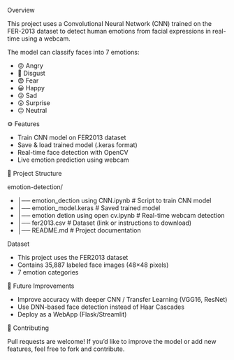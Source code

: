 Overview

This project uses a Convolutional Neural Network (CNN) trained on the FER-2013 dataset to detect human emotions from facial expressions in real-time using a webcam.

The model can classify faces into 7 emotions:

- 😡 Angry
- 🤢 Disgust
- 😨 Fear
- 😀 Happy
- 😢 Sad
- 😲 Surprise
- 😐 Neutral

⚙️ Features

- Train CNN model on FER2013 dataset
- Save & load trained model (.keras format)
- Real-time face detection with OpenCV
- Live emotion prediction using webcam

📂 Project Structure

emotion-detection/
- │── emotion_dection using CNN.ipynb       # Script to train CNN model
- │── emotion_model.keras    # Saved trained model
- │── emotion detion using open cv.ipynb    # Real-time webcam detection
- │── fer2013.csv            # Dataset (link or instructions to download)
- │── README.md              # Project documentation

Dataset

- This project uses the FER2013 dataset
- Contains 35,887 labeled face images (48×48 pixels)
- 7 emotion categories

🙌 Future Improvements

- Improve accuracy with deeper CNN / Transfer Learning (VGG16, ResNet)
- Use DNN-based face detection instead of Haar Cascades
- Deploy as a WebApp (Flask/Streamlit)

🤝 Contributing

Pull requests are welcome! If you’d like to improve the model or add new features, feel free to fork and contribute.
